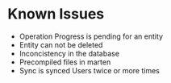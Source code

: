 # Known Issues

- Operation Progress is pending for an entity
- Entity can not be deleted
- Inconcistency in the database
- Precompiled files in marten
- Sync is synced Users twice or more times